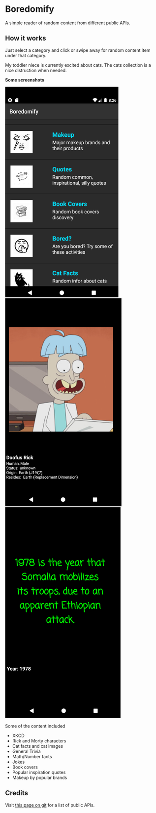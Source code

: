 # Boredomify

A simple reader of random content from different public APIs. 


## How it works
Just select a category and click or swipe away for random content item under that category.

My toddler niece is currently excited about cats. The cats collection is a nice distruction when needed. 



**Some screenshots**

![listing](menu_list.PNG) ![image content](example_content.PNG) ![textual content](example_content_txt.PNG)



Some of the content included

- XKCD
- Rick and Morty characters
- Cat facts and cat images  
- General Trivia
- Math/Number facts 
- Jokes
- Book covers
- Popular inspiration quotes
- Makeup by popular brands 



## Credits
Visit [this page on git](https://github.com/public-apis/public-apis) for a list of public APIs. 